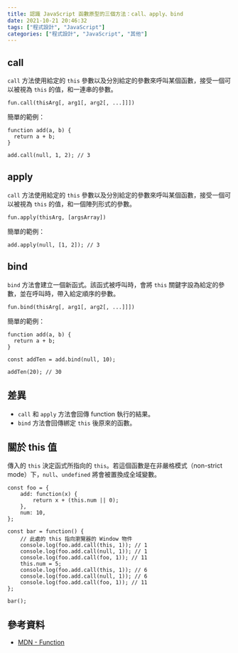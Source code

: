 ```yaml
---
title: 認識 JavaScript 函數原型的三個方法：call、apply、bind
date: 2021-10-21 20:46:32
tags: ["程式設計", "JavaScript"]
categories: ["程式設計", "JavaScript", "其他"]
---
```


## call

`call` 方法使用給定的 `this` 參數以及分別給定的參數來呼叫某個函數，接受一個可以被視為 `this` 的值，和一連串的參數。

```JS
fun.call(thisArg[, arg1[, arg2[, ...]]])
```

簡單的範例：

```JS
function add(a, b) {
  return a + b;
}

add.call(null, 1, 2); // 3
```

## apply

`call` 方法使用給定的 `this` 參數以及分別給定的參數來呼叫某個函數，接受一個可以被視為 `this` 的值，和一個陣列形式的參數。

```JS
fun.apply(thisArg, [argsArray])
```

簡單的範例：

```JS
add.apply(null, [1, 2]); // 3
```

## bind

`bind` 方法會建立一個新函式。該函式被呼叫時，會將 `this` 關鍵字設為給定的參數，並在呼叫時，帶入給定順序的參數。

```JS
fun.bind(thisArg[, arg1[, arg2[, ...]]])
```

簡單的範例：

```JS
function add(a, b) {
  return a + b;
}

const addTen = add.bind(null, 10);

addTen(20); // 30
```

## 差異

- `call` 和 `apply` 方法會回傳 function 執行的結果。
- `bind` 方法會回傳綁定 `this` 後原來的函數。

## 關於 this 值

傳入的 `this` 決定函式所指向的 `this`。若這個函數是在非嚴格模式（non-strict mode）下，`null`、`undefined` 將會被置換成全域變數。

```JS
const foo = {
    add: function(x) {
        return x + (this.num || 0);
    },
    num: 10,
};

const bar = function() {
    // 此處的 this 指向瀏覽器的 Window 物件
    console.log(foo.add.call(this, 1)); // 1
    console.log(foo.add.call(null, 1)); // 1
    console.log(foo.add.call(foo, 1)); // 11
    this.num = 5;
    console.log(foo.add.call(this, 1)); // 6
    console.log(foo.add.call(null, 1)); // 6
    console.log(foo.add.call(foo, 1)); // 11
};

bar();
```

## 參考資料

- [MDN - Function](https://developer.mozilla.org/zh-TW/docs/Web/JavaScript/Reference/Global_Objects/Function)
